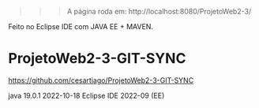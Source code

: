 >>> A página roda em: http://localhost:8080/ProjetoWeb2-3/

Feito no Eclipse IDE com JAVA EE + MAVEN.

# ProjetoWeb2-3-GIT-SYNC
https://github.com/cesartiago/ProjetoWeb2-3-GIT-SYNC



java 19.0.1 2022-10-18
Eclipse IDE 2022-09 (EE)
